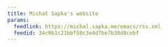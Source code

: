 ```yaml
---
title: Michał Sapka's website
params:
  feedlink: https://michal.sapka.me/emacs/rss.xml
  feedid: 34c9b1c21bbf50c3e4d7be7b38d8cebf
---
```

